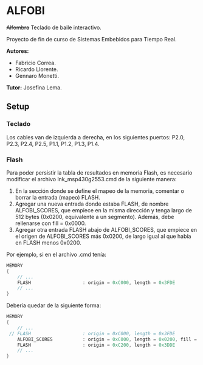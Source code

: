 # ALFOBI

~~Alfombra~~ Teclado de baile interactivo.

Proyecto de fin de curso de Sistemas Embebidos para Tiempo Real.

**Autores:**
- Fabricio Correa.
- Ricardo Llorente.
- Gennaro Monetti.

**Tutor:** Josefina Lema.

## Setup

### Teclado

Los cables van de izquierda a derecha, en los siguientes puertos: P2.0, P2.3, P2.4, P2.5, P1.1, P1.2, P1.3, P1.4.

### Flash

Para poder persistir la tabla de resultados en memoria Flash, es necesario modificar el archivo lnk_msp430g2553.cmd de la siguiente manera:

1. En la sección donde se define el mapeo de la memoria, comentar o borrar la entrada (mapeo) FLASH.
2. Agregar una nueva entrada donde estaba FLASH, de nombre ALFOBI_SCORES, que empiece en la misma dirección y tenga largo de 512 bytes (0x0200, equivalente a un segmento). Además, debe rellenarse con fill = 0x0000.
3. Agregar otra entrada FLASH abajo de ALFOBI_SCORES, que empiece en el origen de ALFOBI_SCORES más 0x0200, de largo igual al que había en FLASH menos 0x0200.

Por ejemplo, si en el archivo .cmd tenía:
```c
MEMORY
{
    // ...
    FLASH                   : origin = 0xC000, length = 0x3FDE
    // ...
}
```
Debería quedar de la siguiente forma:

```c
MEMORY
{
    // ...
 // FLASH                   : origin = 0xC000, length = 0x3FDE
    ALFOBI_SCORES           : origin = 0xC000, length = 0x0200, fill = 0x0000
    FLASH                   : origin = 0xC200, length = 0x3DDE
    // ...
}
```
